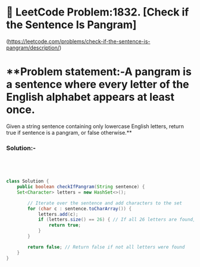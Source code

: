 
# 📌 LeetCode Problem:1832. [Check if the Sentence Is Pangram]
(https://leetcode.com/problems/check-if-the-sentence-is-pangram/description/)

# **Problem statement:-A pangram is a sentence where every letter of the English alphabet appears at least once.

Given a string sentence containing only lowercase English letters, return true if sentence is a pangram, or false otherwise.**

### Solution:-

``` java




class Solution {
    public boolean checkIfPangram(String sentence) {
    Set<Character> letters = new HashSet<>();

        // Iterate over the sentence and add characters to the set
        for (char c : sentence.toCharArray()) {
            letters.add(c);
            if (letters.size() == 26) { // If all 26 letters are found, return true early
                return true;
            }
        }

        return false; // Return false if not all letters were found
    }
}
